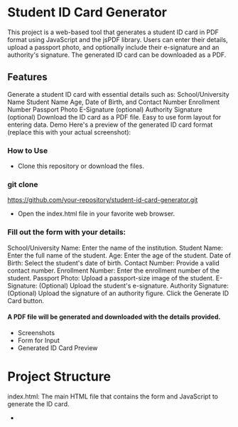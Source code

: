 # Student ID Card Generator
This project is a web-based tool that generates a student ID card in PDF format using JavaScript and the jsPDF library. Users can enter their details, upload a passport photo, and optionally include their e-signature and an authority's signature. The generated ID card can be downloaded as a PDF.

## Features
Generate a student ID card with essential details such as:
School/University Name
Student Name
Age, Date of Birth, and Contact Number
Enrollment Number
Passport Photo
E-Signature (optional)
Authority Signature (optional)
Download the ID card as a PDF file.
Easy to use form layout for entering data.
Demo
Here's a preview of the generated ID card format (replace this with your actual screenshot):


### How to Use
- Clone this repository or download the files.

### git clone 
https://github.com/your-repository/student-id-card-generator.git

- Open the index.html file in your favorite web browser.

### Fill out the form with your details:

School/University Name: Enter the name of the institution.
Student Name: Enter the full name of the student.
Age: Enter the age of the student.
Date of Birth: Select the student's date of birth.
Contact Number: Provide a valid contact number.
Enrollment Number: Enter the enrollment number of the student.
Passport Photo: Upload a passport-size image of the student.
E-Signature: (Optional) Upload the student's e-signature.
Authority Signature: (Optional) Upload the signature of an authority figure.
Click the Generate ID Card button.

#### A PDF file will be generated and downloaded with the details provided.

- Screenshots
- Form for Input
-  Generated ID Card Preview

# Project Structure
index.html: The main HTML file that contains the form and JavaScript to generate the ID card.
- <style>: Contains the styling for the form (if any custom styling is needed)....

- <Stript>: JavaScript file that handles form submission and PDF generation using jsPDF.
jspdf.min.js: External library to generate PDF documents.
Libraries Used
jsPDF: A popular library for generating PDF files in the browser.
License
This project is licensed under the MIT License - see the LICENSE file for details.
## View                           ## output
![logo](view.png)                  ![logo](ouput.png)


